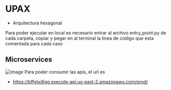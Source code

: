 # UPAX

- Arquitectura hexagonal

Para poder ejecutar en local es necesario entrar al archivo entry_point.py de cada carpeta, copiar y pegar en al terminal la linea de codigo que esta comentada para cada caso

## Microservices
![image](https://user-images.githubusercontent.com/103546495/178396201-062c9fc5-cac5-4cdb-ada4-76833de7dd6b.png)
Para poder consumir las apis, el url es 

- https://bffgtxi6gg.execute-api.us-east-2.amazonaws.com/prod/ <path solicitado>

